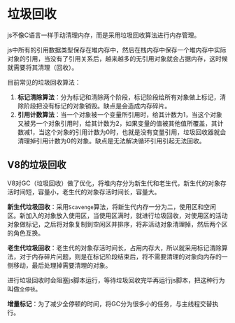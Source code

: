 # 垃圾回收

js不像C语言一样手动清理内存，而是采用垃圾回收算法进行内存管理。

js中所有的引用数据类型保存在堆内存中，然后在栈内存中保存一个堆内存中实际对象的引用，当没有了引用关系后，越来越多的无引用对象就会占据内存，这时候就需要将其清理（回收）。

目前常见的垃圾回收算法：

1. **标记清除算法**：分为标记和清除两个阶段，标记阶段给所有对象做上标记，清除阶段把没有标记的对象销毁。缺点是会造成内存碎片。
2. **引用计数算法**：当一个对象被一个变量所引用时，给其计数为1，当这个对象又被另一个对象引用时，给其计数为2，如果变量的值被其他值所覆盖，其计数减1，当这个对象的引用计数为0时，也就是没有变量引用，垃圾回收器就会清理掉引用计数为0的对象。缺点是无法解决循环引用引起无法回收。

## V8的垃圾回收
V8对GC（垃圾回收）做了优化，将堆内存分为新生代和老生代，新生代的对象存活时间短，容量小，老生代的对象存活时间长，容量大。

**新生代垃圾回收**：采用`Scavenge`算法，将新生代内存一分为二，使用区和空闲区。新加入的对象放入使用区，当使用区满时，就进行垃圾回收，对使用区的活动对象做标记，之后将对象复制到空闲区并排序，将非活动对象清理掉，然后两个区的角色互换。

**老生代垃圾回收**：老生代的对象存活时间长，占用内存大，所以就采用标记清除算法，对于内存碎片问题，则是在标记阶段结束后，将不需要清理的对象向内存的一侧移动，最后处理掉需要清理的对象。

进行垃圾回收时会阻塞js脚本运行，等待垃圾回收完毕再运行js脚本，把这种行为叫做`全停顿`。

**增量标记**：为了减少全停顿的时间，将GC分为很多小的任务，与主线程交替执行。